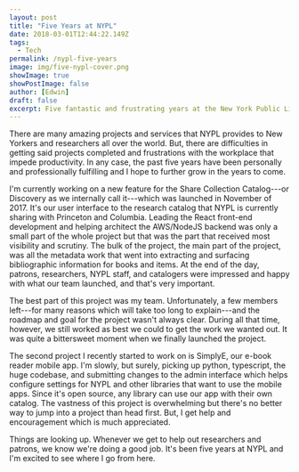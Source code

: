 ```yaml
---
layout: post
title: "Five Years at NYPL"
date: 2018-03-01T12:44:22.149Z
tags:
  - Tech
permalink: /nypl-five-years
image: img/five-nypl-cover.png
showImage: true
showPostImage: false
author: [Edwin]
draft: false
excerpt: Five fantastic and frustrating years at the New York Public Library.
---
```

There are many amazing projects and services that NYPL provides to New Yorkers and researchers all over the world. But, there are difficulties in getting said projects completed and frustrations with the workplace that impede productivity. In any case, the past five years have been personally and professionally fulfilling and I hope to further grow in the years to come.

I'm currently working on a new feature for the Share Collection Catalog---or Discovery as we internally call it---which was launched in November of 2017. It's our user interface to the research catalog that NYPL is currently sharing with Princeton and Columbia. Leading the React front-end development and helping architect the AWS/NodeJS backend was only a small part of the whole project but that was the part that received most visibility and scrutiny. The bulk of the project, the main part of the project, was all the metadata work that went into extracting and surfacing bibliographic information for books and items. At the end of the day, patrons, researchers, NYPL staff, and catalogers were impressed and happy with what our team launched, and that's very important.

The best part of this project was my team. Unfortunately, a few members left---for many reasons which will take too long to explain---and the roadmap and goal for the project wasn't always clear. During all that time, however, we still worked as best we could to get the work we wanted out. It was quite a bittersweet moment when we finally launched the project.

The second project I recently started to work on is SimplyE, our e-book reader mobile app. I'm slowly, but surely, picking up python, typescript, the huge codebase, and submitting changes to the admin interface which helps configure settings for NYPL and other libraries that want to use the mobile apps. Since it's open source, any library can use our app with their own catalog. The vastness of this project is overwhelming but there's no better way to jump into a project than head first. But, I get help and encouragement which is much appreciated.

Things are looking up. Whenever we get to help out researchers and patrons, we know we're doing a good job. It's been five years at NYPL and I'm excited to see where I go from here.
